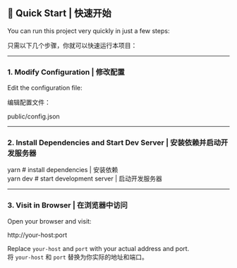 ## 🚀 Quick Start | 快速开始

You can run this project very quickly in just a few steps:

只需以下几个步骤，你就可以快速运行本项目：

---

### 1. Modify Configuration | 修改配置

Edit the configuration file:

编辑配置文件：

public/config.json

---

### 2. Install Dependencies and Start Dev Server | 安装依赖并启动开发服务器

yarn          # install dependencies | 安装依赖  
yarn dev      # start development server | 启动开发服务器

---

### 3. Visit in Browser | 在浏览器中访问

Open your browser and visit:

http://your-host:port

Replace `your-host` and `port` with your actual address and port.  
将 `your-host` 和 `port` 替换为你实际的地址和端口。
